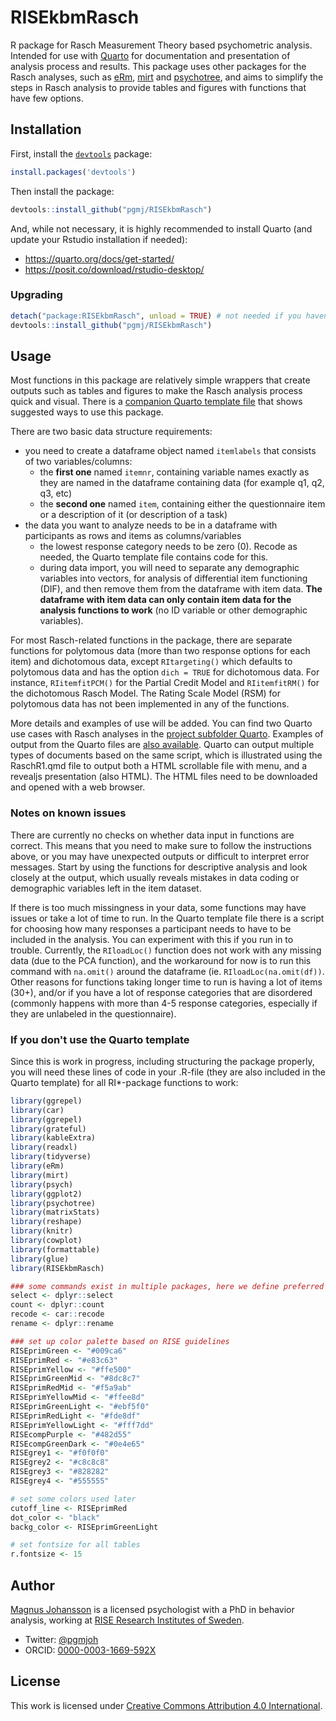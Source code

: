 # RISEkbmRasch
R package for Rasch Measurement Theory based psychometric analysis. Intended for use with [Quarto](https://quarto.org) for documentation and presentation of analysis process and results. This package uses other packages for the Rasch analyses, such as [eRm](https://cran.r-project.org/web/packages/eRm/), [mirt](https://cran.r-project.org/web/packages/mirt/) and [psychotree](https://cran.r-project.org/web/packages/psychotree/), and aims to simplify the steps in Rasch analysis to provide tables and figures with functions that have few options.

## Installation

First, install the [`devtools`](https://devtools.r-lib.org/) package:
```r
install.packages('devtools')
```

Then install the package: 
```r
devtools::install_github("pgmj/RISEkbmRasch")
```

And, while not necessary, it is highly recommended to install Quarto (and update your Rstudio installation if needed):
- https://quarto.org/docs/get-started/
- https://posit.co/download/rstudio-desktop/

### Upgrading
```r
detach("package:RISEkbmRasch", unload = TRUE) # not needed if you haven't loaded the package in your current session
devtools::install_github("pgmj/RISEkbmRasch")
```

## Usage

Most functions in this package are relatively simple wrappers that create outputs such as tables and figures to make the Rasch analysis process quick and visual. There is a [companion Quarto template file](https://github.com/pgmj/RISEkbmRasch/tree/main/Quarto) that shows suggested ways to use this package.

There are two basic data structure requirements:

- you need to create a dataframe object named `itemlabels` that consists of two variables/columns:
  - the **first one** named `itemnr`, containing variable names exactly as they are named in the dataframe containing data (for example q1, q2, q3, etc)
  - the **second one** named `item`, containing either the questionnaire item or a description of it (or description of a task)
- the data you want to analyze needs to be in a dataframe with participants as rows and items as columns/variables
  - the lowest response category needs to be zero (0). Recode as needed, the Quarto template file contains code for this.
  - during data import, you will need to separate any demographic variables into vectors, for analysis of differential item functioning (DIF), and then remove them from the dataframe with item data. **The dataframe with item data can only contain item data for the analysis functions to work** (no ID variable or other demographic variables).

For most Rasch-related functions in the package, there are separate functions for polytomous data (more than two response options for each item) and dichotomous data, except `RItargeting()` which defaults to polytomous data and has the option `dich = TRUE` for dichotomous data. For instance, `RIitemfitPCM()` for the Partial Credit Model and `RIitemfitRM()` for the dichotomous Rasch Model. The Rating Scale Model (RSM) for polytomous data has not been implemented in any of the functions.

More details and examples of use will be added. You can find two Quarto use cases with Rasch analyses in the [project subfolder Quarto](https://github.com/pgmj/RISEkbmRasch/tree/main/Quarto). Examples of output from the Quarto files are [also available](https://github.com/pgmj/RISEkbmRasch/tree/main/Quarto/output). Quarto can output multiple types of documents based on the same script, which is illustrated using the RaschR1.qmd file to output both a HTML scrollable file with menu, and a revealjs presentation (also HTML). The HTML files need to be downloaded and opened with a web browser.

### Notes on known issues

There are currently no checks on whether data input in functions are correct. This means that you need to make sure to follow the instructions above, or you may have unexpected outputs or difficult to interpret error messages. Start by using the functions for descriptive analysis and look closely at the output, which usually reveals mistakes in data coding or demographic variables left in the item dataset.

If there is too much missingness in your data, some functions may have issues or take a lot of time to run. In the Quarto template file there is a script for choosing how many responses a participant needs to have to be included in the analysis. You can experiment with this if you run in to trouble. Currently, the `RIloadLoc()` function does not work with any missing data (due to the PCA function), and the workaround for now is to run this command with `na.omit()` around the dataframe (ie. `RIloadLoc(na.omit(df))`. Other reasons for functions taking longer time to run is having a lot of items (30+), and/or if you have a lot of response categories that are disordered (commonly happens with more than 4-5 response categories, especially if they are unlabeled in the questionnaire).

### If you don't use the Quarto template

Since this is work in progress, including structuring the package properly, you will need these lines of code in your .R-file (they are also included in the Quarto template) for all RI*-package functions to work:

```r
library(ggrepel)
library(car)
library(ggrepel)
library(grateful)
library(kableExtra)
library(readxl)
library(tidyverse)
library(eRm)
library(mirt)
library(psych)
library(ggplot2)
library(psychotree)
library(matrixStats)
library(reshape)
library(knitr)
library(cowplot)
library(formattable)
library(glue)
library(RISEkbmRasch)

### some commands exist in multiple packages, here we define preferred ones that are frequently used
select <- dplyr::select
count <- dplyr::count
recode <- car::recode
rename <- dplyr::rename

### set up color palette based on RISE guidelines
RISEprimGreen <- "#009ca6"
RISEprimRed <- "#e83c63"
RISEprimYellow <- "#ffe500"
RISEprimGreenMid <- "#8dc8c7"
RISEprimRedMid <- "#f5a9ab"
RISEprimYellowMid <- "#ffee8d"
RISEprimGreenLight <- "#ebf5f0"
RISEprimRedLight <- "#fde8df"
RISEprimYellowLight <- "#fff7dd"
RISEcompPurple <- "#482d55"
RISEcompGreenDark <- "#0e4e65"
RISEgrey1 <- "#f0f0f0"
RISEgrey2 <- "#c8c8c8"
RISEgrey3 <- "#828282"
RISEgrey4 <- "#555555"

# set some colors used later
cutoff_line <- RISEprimRed
dot_color <- "black"
backg_color <- RISEprimGreenLight

# set fontsize for all tables
r.fontsize <- 15
```


## Author

[Magnus Johansson](https://www.ri.se/en/person/magnus-p-johansson) is a licensed psychologist with a PhD in behavior analysis, working at [RISE Research Institutes of Sweden](https://ri.se/en).
- Twitter: [@pgmjoh](https://twitter.com/pgmjoh)
- ORCID: [0000-0003-1669-592X](https://orcid.org/0000-0003-1669-592X)

## License

This work is licensed under [Creative Commons Attribution 4.0 International](https://creativecommons.org/licenses/by/4.0/).
